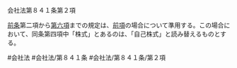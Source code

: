 会社法第８４１条第２項

[前条](会社法＿＿＿＿第８４０条第１項)第二項から[第六項](会社法＿＿＿＿第８４１条第６項)までの規定は、[前項](会社法＿＿＿＿第８４１条第１項)の場合について準用する。この場合において、同条第四項中「株式」とあるのは、「自己株式」と読み替えるものとする。

#会社法
#会社法/第８４１条
#会社法/第８４１条/第２項

